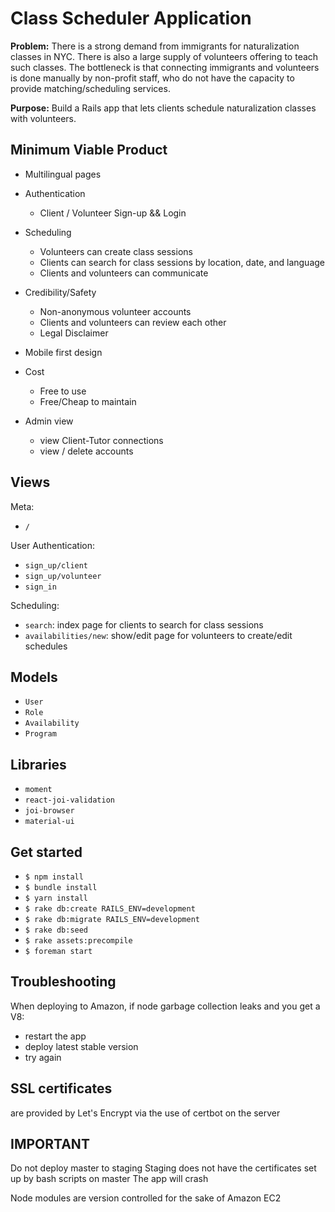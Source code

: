 # Class Scheduler Application

**Problem:** There is a strong demand from immigrants for naturalization classes
in NYC. There is also a large supply of volunteers offering to teach such
classes. The bottleneck is that connecting immigrants and volunteers is done
manually by non-profit staff, who do not have the capacity to provide
matching/scheduling services.

**Purpose:** Build a Rails app that lets clients schedule naturalization classes with
volunteers.

## Minimum Viable Product

- Multilingual pages

- Authentication
	- Client / Volunteer Sign-up && Login

- Scheduling
	- Volunteers can create class sessions
	- Clients can search for class sessions by location, date, and language
	- Clients and volunteers can communicate

- Credibility/Safety
	- Non-anonymous volunteer accounts
	- Clients and volunteers can review each other
	- Legal Disclaimer

- Mobile first design

- Cost
	- Free to use
	- Free/Cheap to maintain

- Admin view
	- view Client-Tutor connections
	- view / delete accounts

## Views

Meta:
- `/`

User Authentication:
- `sign_up/client`
- `sign_up/volunteer`
- `sign_in`

Scheduling:
- `search`: index page for clients to search for class sessions
- `availabilities/new`: show/edit page for volunteers to create/edit schedules

## Models

- `User`
- `Role`
- `Availability`
- `Program`

## Libraries

- `moment`
- `react-joi-validation`
- `joi-browser`
- `material-ui`

## Get started

- `$ npm install`
- `$ bundle install`
- `$ yarn install`
- `$ rake db:create RAILS_ENV=development`
- `$ rake db:migrate RAILS_ENV=development`
- `$ rake db:seed`
- `$ rake assets:precompile`
- `$ foreman start`

## Troubleshooting

When deploying to Amazon, if node garbage collection leaks and you get a V8:
- restart the app
- deploy latest stable version
- try again

## SSL certificates

are provided by Let's Encrypt via the use of certbot on the server

## IMPORTANT

Do not deploy master to staging
Staging does not have the certificates set up by bash scripts on master
The app will crash

Node modules are version controlled for the sake of Amazon EC2
